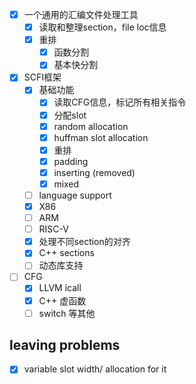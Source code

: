 + [x] 一个通用的汇编文件处理工具
  + [x] 读取和整理section，file loc信息
  + [x] 重排
    + [x] 函数分割
    + [x] 基本快分割
+ [x] SCFI框架
  + [x] 基础功能
    + [x]  读取CFG信息，标记所有相关指令
    + [x]  分配slot
      + [x] random allocation
      + [x] huffman slot allocation
    + [x]  重排
      + [x]  padding
      + [x]  inserting (removed)
      + [x]  mixed
  + [ ]  language support
    + [x]  X86
    + [ ]  ARM
    + [ ]  RISC-V
  + [x] 处理不同section的对齐
  + [x] C++ sections
  + [ ] 动态库支持
+ [ ] CFG
  + [x] LLVM icall
  + [x] C++ 虚函数
  + [ ] switch 等其他

## leaving problems

+ [x] variable slot width/ allocation for it